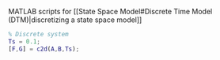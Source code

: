 MATLAB scripts for [[State Space Model#Discrete Time Model (DTM)|discretizing a state space model]]
```MATLAB
% Discrete system
Ts = 0.1;
[F,G] = c2d(A,B,Ts);
```
